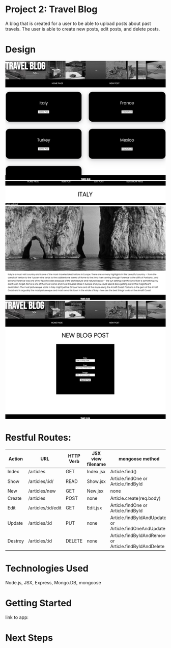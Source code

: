# Project 2: Travel Blog
 A blog that is created for a user to be able to upload posts about past travels. The user is able to create new posts, edit posts, and delete posts. 
# Design
![](images/screenshot-home.png)
![](images/screenshot-showPage.png)
![](images/new-page.png)

# Restful Routes:
Action | URL | HTTP Verb | JSX view filename | mongoose method 
--- | --- | --- | --- |--- 
Index | /articles | GET | Index.jsx | Article.find() | Article.find()
Show | /articles/:id/ | READ | Show.jsx | Article.findOne or Article.findById | 
New | /articles/new | GET | New.jsx | none | 
Create | /articles | POST | none | Article.create(req.body) | 
Edit | /articles/:id/edit | GET | Edit.jsx | Article.findOne or Article.findById | 
Update | /articles/:id | PUT | none | Article.findByIdAndUpdate or Article.findOneAndUpdate | 
Destroy | /articles/:id | DELETE | none | Article.findByIdAndRemove or Article.findByIdAndDelete | 



# Technologies Used
Node.js, JSX, Express, Mongo.DB, mongoose
# Getting Started
link to app:

# Next Steps
